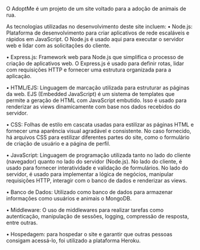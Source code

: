 O AdoptMe é um projeto de um site voltado para a adoção de animais de rua.

As tecnologias utilizadas no desenvolvimento deste site incluem:
• Node.js: Plataforma de desenvolvimento para criar aplicativos de rede escaláveis e rápidos em JavaScript. O Node.js é usado aqui para executar o servidor web e lidar com as solicitações do cliente.

• Express.js: Framework web para Node.js que simplifica o processo de criação de aplicativos web. O Express.js é usado para definir rotas, lidar com requisições HTTP e fornecer uma estrutura organizada para a aplicação.

• HTML/EJS: Linguagem de marcação utilizada para estruturar as páginas da web. EJS (Embedded JavaScript) é um sistema de templates que permite a geração de HTML com JavaScript embutido. Isso é usado para renderizar as views dinamicamente com base nos dados recebidos do servidor.

• CSS: Folhas de estilo em cascata usadas para estilizar as páginas HTML e fornecer uma aparência visual agradável e consistente. No caso fornecido, há arquivos CSS para estilizar diferentes partes do site, como o formulário de criação de usuário e a página de perfil.

• JavaScript: Linguagem de programação utilizada tanto no lado do cliente (navegador) quanto no lado do servidor (Node.js). No lado do cliente, é usado para fornecer interatividade e validação de formulários. No lado do servidor, é usado para implementar a lógica de negócios, manipular requisições HTTP, interagir com o banco de dados e renderizar as views.

• Banco de Dados: Utilizado como banco de dados para armazenar informações como usuários e animais o MongoDB.

• Middleware: O uso de middlewares para realizar tarefas como autenticação, manipulação de sessões, logging, compressão de resposta, entre outras.

• Hospedagem: para hospedar o site e garantir que outras pessoas consigam acessá-lo, foi utilizado a plataforma Heroku.
